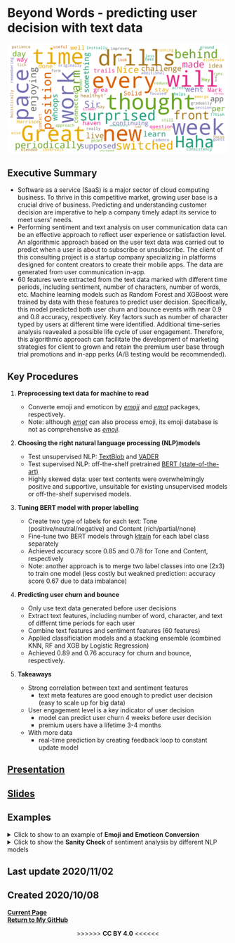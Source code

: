 # Beyond Words - predicting user decision with text data
<p align="center">
   <img src="word_cloud_1.png"  width="500"/> 
</p>  

## Executive Summary
  * Software as a service (SaaS) is a major sector of cloud computing business. To thrive in this competitive market, growing user base is a crucial drive of business. Predicting and understanding customer decision are imperative to help a company timely adapt its service to meet users’ needs.  
  * Performing sentiment and text analysis on user communication data can be an effective approach to reflect user experience or satisfaction level. An algorithmic approach based on the user text data was carried out to predict when a user is about to subscribe or unsubscribe. The client of this consulting project is a startup company specializing in platforms designed for content creators to create their mobile apps. The data are generated from user communication in-app.  
  * 60 features were extracted from the text data marked with different time periods, including sentiment, number of characters, number of words, etc. Machine learning models such as Random Forest and XGBoost were trained by data with these features to predict user decision. Specifically, this model predicted both user churn and bounce events with near 0.9 and 0.8 accuracy, respectively. Key factors such as number of character typed by users at different time were identified. Additional time-series analysis reavealed a possible life cycle of user engagement. Therefore, this algorithmic approach can facilitate the development of marketing strategies for client to grown and retain the premium user base through trial promotions and in-app perks (A/B testing would be recommended).

## Key Procedures
1. **Preprocessing text data for machine to read**
    - Converte emoji and emoticon by [*emoji*](https://github.com/carpedm20/emoji/) and [*emot*](https://github.com/NeelShah18/emot) packages, respectively.
    - Note: although [*emot*](https://github.com/NeelShah18/emot) can also process emoji, its emoji database is not as comprehensive as [*emoji*](https://github.com/carpedm20/emoji/).

2. **Choosing the right natural language processing (NLP)models**
    - Test unsupervised NLP: [TextBlob](https://textblob.readthedocs.io) and [VADER](https://www.nltk.org/_modules/nltk/sentiment/vader.html)
    - Test supervised NLP: off-the-shelf pretrained [BERT (state-of-the-art)](https://huggingface.co/transformers/main_classes/pipelines.html#transformers.pipeline)
    - Highly skewed data: user text contents were overwhelmingly positive and supportive, unsuitable for existing unsupervised models or off-the-shelf supervised models.
 
3. **Tuning BERT model with proper labelling**
    - Create two type of labels for each text: Tone (positive/neutral/negative) and Content (rich/partial/none)
    - Fine-tune two BERT models through [ktrain](https://arxiv.org/abs/2004.10703) for each label class separately
    - Achieved accuracy score 0.85 and 0.78 for Tone and Content, respectively
    - Note: another approach is to merge two label classes into one (2x3) to train one model (less costly but weakned prediction: accuracy score 0.67 due to data imbalance)
 
4. **Predicting user churn and bounce**
    - Only use text data generated before user decisions
    - Extract text features, including number of word, character, and text of differnt time periods for each user
    - Combine text features and sentiment features (60 features)
    - Applied classificiation models and a stacking ensemble (combined KNN, RF and XGB by Logistic Regression)
    - Achieved 0.89 and 0.76 accuracy for churn and bounce, respectively.

5. **Takeaways** 
   - Strong correlation between text and sentiment features
      - text meta features are good enough to predict user decision (easy to scale up for big data)
   - User engagement level is a key indicator of user decision
      - model can predict user churn 4 weeks before user decision
      - premium users have a lifetime 3-4 months 
   - With more data 
      - real-time prediction by creating feedback loop to constant update model  

## [Presentation](https://youtu.be/dEOtCvfDBio)
## [Slides](https://er1czz.github.io/cv/Eric_Zhang_insight_demo.pdf)

## Examples
 <details>
   <summary>Click to show to an example of <b>Emoji and Emoticon Conversion</b></summary>
 <p align="center"><img src="emo_convert.png" /></p>
</details>

 <details>
   <summary>Click to show the <b>Sanity Check</b> of sentiment analysis by different NLP models</summary>
<p align="center"><img src="NLP_benchmark.png" /></p>
<p align="center"><b>NLP Models Performance Comparision</b>, OTS: off-the-shelf </p>
</details> 

## Last update 2020/11/02
## Created 2020/10/08
[**Current Page**](https://er1czz.github.io/beyondwords)    
[**Return to My GitHub**](https://github.com/er1czz)  



<div align="center"> 
   >>>>>> <b>CC BY 4.0</b> <<<<<<    
</div>


